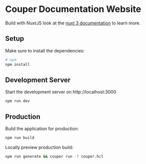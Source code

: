 # Couper Documentation Website

Build with NuxtJS look at the [nuxt 3 documentation](https://v3.nuxtjs.org) to learn more.

## Setup

Make sure to install the dependencies:

```bash
# npm
npm install
```

## Development Server

Start the development server on http://localhost:3000

```bash
npm run dev
```

## Production

Build the application for production:

```bash
npm run build
```

Locally preview production build:

```bash
npm run generate && couper run -f couper.hcl
```
